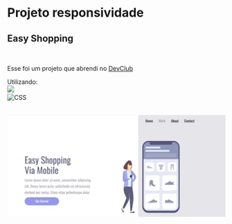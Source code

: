 <h1> Projeto responsividade</h1>
<h2>Easy Shopping</h2>
<br>
<p> Esse foi um projeto que abrendi no <a href="https://rodolfomori.com.br/devclub">DevClub</a></p>
<p>Utilizando: <BR>
  <img src="https://img.shields.io/badge/HTML-239120?style=for-the-badge&logo=html5&logoColor=white"alt:HTML/> <br>
  <img src="https://img.shields.io/badge/CSS-0b45a6?&style=for-the-badge&logo=css3&logoColor=white" alt=CSS ></p>
  <br>
  <img src="assets/WhatsApp Image 2023-12-18 at 16.59.00.jpeg" alt=projeto/>
